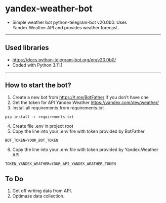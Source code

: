 # yandex-weather-bot

* Simple weather bot python-telegram-bot v20.0b0.
Uses Yandex.Weather API and provides weather forecast.
---

## Used libraries

* https://docs.python-telegram-bot.org/en/v20.0b0/
* Coded with Python 3.11.1

---

## How to start the bot?

1. Create a new bot from https://t.me/BotFather if you don't have one
2. Get the token for API Yandex Weather https://yandex.com/dev/weather/
3. Install all requirements from requirements.txt

``` shell
pip install -r requirements.txt  
```

4. Create file .env in project root
5. Copy the line into your .env file with token provided by BotFather
``` shell
BOT_TOKEN=YOUR_BOT_TOKEN  
```
6. Copy the line into your .env file with token provided by Yandex.Weather API
``` shell
TOKEN_YANDEX_WEATHER=YOUR_API_YANDEX_WEATHER_TOKEN  
```
## To Do

1. Get off writing data from API.
2. Optimaze data collection.
